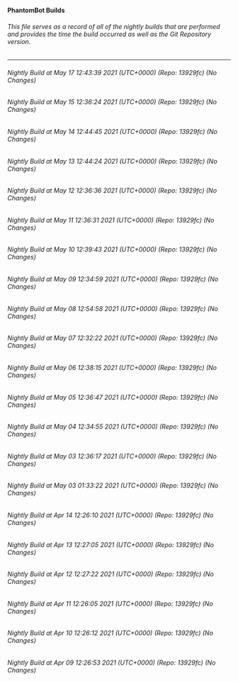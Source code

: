 **PhantomBot Builds**

###### This file serves as a record of all of the nightly builds that are performed and provides the time the build occurred as well as the Git Repository version.
-------------------------------------------------------------------------------------------------------------
###### Nightly Build at May 17 12:43:39 2021 (UTC+0000) (Repo: 13929fc) (No Changes)
###### Nightly Build at May 15 12:36:24 2021 (UTC+0000) (Repo: 13929fc) (No Changes)
###### Nightly Build at May 14 12:44:45 2021 (UTC+0000) (Repo: 13929fc) (No Changes)
###### Nightly Build at May 13 12:44:24 2021 (UTC+0000) (Repo: 13929fc) (No Changes)
###### Nightly Build at May 12 12:36:36 2021 (UTC+0000) (Repo: 13929fc) (No Changes)
###### Nightly Build at May 11 12:36:31 2021 (UTC+0000) (Repo: 13929fc) (No Changes)
###### Nightly Build at May 10 12:39:43 2021 (UTC+0000) (Repo: 13929fc) (No Changes)
###### Nightly Build at May 09 12:34:59 2021 (UTC+0000) (Repo: 13929fc) (No Changes)
###### Nightly Build at May 08 12:54:58 2021 (UTC+0000) (Repo: 13929fc) (No Changes)
###### Nightly Build at May 07 12:32:22 2021 (UTC+0000) (Repo: 13929fc) (No Changes)
###### Nightly Build at May 06 12:38:15 2021 (UTC+0000) (Repo: 13929fc) (No Changes)
###### Nightly Build at May 05 12:36:47 2021 (UTC+0000) (Repo: 13929fc) (No Changes)
###### Nightly Build at May 04 12:34:55 2021 (UTC+0000) (Repo: 13929fc) (No Changes)
###### Nightly Build at May 03 12:36:17 2021 (UTC+0000) (Repo: 13929fc) (No Changes)
###### Nightly Build at May 03 01:33:22 2021 (UTC+0000) (Repo: 13929fc) (No Changes)
###### Nightly Build at Apr 14 12:26:10 2021 (UTC+0000) (Repo: 13929fc) (No Changes)
###### Nightly Build at Apr 13 12:27:05 2021 (UTC+0000) (Repo: 13929fc) (No Changes)
###### Nightly Build at Apr 12 12:27:22 2021 (UTC+0000) (Repo: 13929fc) (No Changes)
###### Nightly Build at Apr 11 12:26:05 2021 (UTC+0000) (Repo: 13929fc) (No Changes)
###### Nightly Build at Apr 10 12:26:12 2021 (UTC+0000) (Repo: 13929fc) (No Changes)
###### Nightly Build at Apr 09 12:26:53 2021 (UTC+0000) (Repo: 13929fc) (No Changes)
